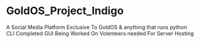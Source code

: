 # GoldOS_Project_Indigo
A Social Media Platform Exclusive To GoldOS & anything that runs python CLI Completed GUI Being Worked On Volenteers needed For Server Hosting
